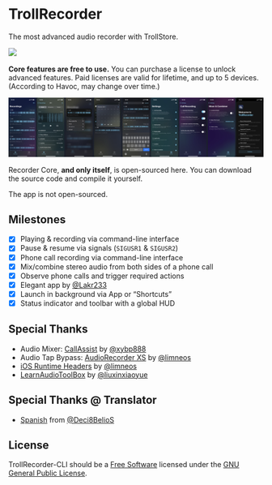 # TrollRecorder

The most advanced audio recorder with TrollStore.

[now-on-havoc]: https://havoc.app/package/trollrecorder

[<img width="150" src="https://docs.havoc.app/img/badges/get_square.svg" />][now-on-havoc]

**Core features are free to use.** You can purchase a license to unlock advanced features. Paid licenses are valid for lifetime, and up to 5 devices. (According to Havoc, may change over time.)

![Screenshot](./res/screenshot.png)

Recorder Core, **and only itself**, is open-sourced here. You can download the source code and compile it yourself.

The app is not open-sourced.

## Milestones

- [x] Playing &amp; recording via command-line interface
- [x] Pause &amp; resume via signals (`SIGUSR1` &amp; `SIGUSR2`)
- [x] Phone call recording via command-line interface
- [x] Mix/combine stereo audio from both sides of a phone call
- [x] Observe phone calls and trigger required actions
- [x] Elegant app by [@Lakr233](https://github.com/Lakr233)
- [x] Launch in background via App or “Shortcuts”
- [x] Status indicator and toolbar with a global HUD

## Special Thanks

- Audio Mixer: [CallAssist](https://buy.htv123.com) by [@xybp888](https://github.com/xybp888)
- Audio Tap Bypass: [AudioRecorder XS](https://limneos.net/audiorecorderxs/) by [@limneos](https://twitter.com/limneos)
- [iOS Runtime Headers](https://developer.limneos.net/) by [@limneos](https://twitter.com/limneos)
- [LearnAudioToolBox](https://github.com/liuxinxiaoyue/LearnAudioToolBox) by [@liuxinxiaoyue](https://github.com/liuxinxiaoyue)

## Special Thanks @ Translator

- [Spanish](https://github.com/Lessica/TrollRecorder/issues/9) from [@Deci8BelioS](https://github.com/Deci8BelioS)

## License

TrollRecorder-CLI should be a [Free Software](https://www.gnu.org/philosophy/free-sw.html) licensed under the [GNU General Public License](LICENSE).
